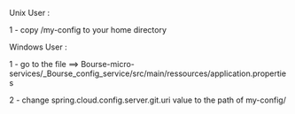 Unix User :

1 - copy /my-config to your home directory

Windows User :

1 - go to the file ==> Bourse-micro-services/_Bourse_config_service/src/main/ressources/application.properties

2 - change spring.cloud.config.server.git.uri value to the path of my-config/
